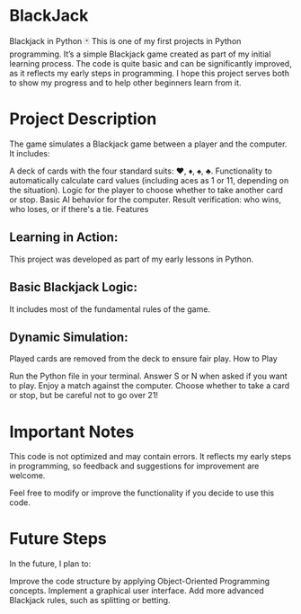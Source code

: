 # BlackJack
Blackjack in Python 🃏
This is one of my first projects in Python programming. It’s a simple Blackjack game created as part of my initial learning process. The code is quite basic and can be significantly improved, as it reflects my early steps in programming. I hope this project serves both to show my progress and to help other beginners learn from it.

# Project Description
The game simulates a Blackjack game between a player and the computer. It includes:

A deck of cards with the four standard suits: ♥️, ♦️, ♠️, ♣️.
Functionality to automatically calculate card values (including aces as 1 or 11, depending on the situation).
Logic for the player to choose whether to take another card or stop.
Basic AI behavior for the computer.
Result verification: who wins, who loses, or if there's a tie.
Features

## Learning in Action: 
This project was developed as part of my early lessons in Python.

## Basic Blackjack Logic: 
It includes most of the fundamental rules of the game.

## Dynamic Simulation: 
Played cards are removed from the deck to ensure fair play.
How to Play

Run the Python file in your terminal.
Answer S or N when asked if you want to play.
Enjoy a match against the computer. Choose whether to take a card or stop, but be careful not to go over 21!

# Important Notes

This code is not optimized and may contain errors. It reflects my early steps in programming, so feedback and suggestions for improvement are welcome.

Feel free to modify or improve the functionality if you decide to use this code.

# Future Steps
In the future, I plan to:

Improve the code structure by applying Object-Oriented Programming concepts.
Implement a graphical user interface.
Add more advanced Blackjack rules, such as splitting or betting.


